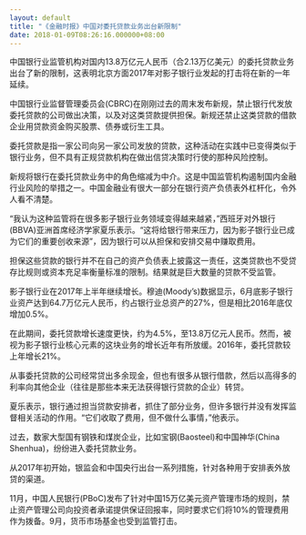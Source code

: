 ```yaml
---
layout: default
title: "《金融时报》中国对委托贷款业务出台新限制"
date: 2018-01-09T08:26:16.000000+08:00
---
```


中国银行业监管机构对国内13.8万亿元人民币（合2.13万亿美元）的委托贷款业务出台了新的限制，这表明北京方面2017年对影子银行业发起的打击将在新的一年延续。

中国银行业监督管理委员会(CBRC)在刚刚过去的周末发布新规，禁止银行代发放委托贷款的公司做出决策，以及对这类贷款提供担保。新规还禁止这类贷款的借款企业用贷款资金购买股票、债券或衍生工具。

委托贷款是指一家公司向另一家公司发放的贷款，这种活动在实践中已变得类似于银行业务，但不具有正规贷款机构在做出信贷决策时行使的那种风险控制。

新规将银行在委托贷款业务中的角色缩减为中介。这是中国监管机构遏制国内金融行业风险的举措之一。中国金融业有很大一部分在银行资产负债表外杠杆化，令外人看不清楚。

“我认为这种监管将在很多影子银行业务领域变得越来越紧，”西班牙对外银行(BBVA)亚洲首席经济学家夏乐表示。“这将给银行带来压力，因为影子银行业已成为它们的重要创收来源”，因为银行可以从担保和安排交易中赚取费用。

担保这些贷款的银行并不在自己的资产负债表上披露这一责任，这类贷款也不受贷存比规则或资本充足率衡量标准的限制。结果就是巨大数量的贷款不受监管。

影子银行业在2017年上半年继续增长。穆迪(Moody’s)数据显示，6月底影子银行业资产达到64.7万亿元人民币，约占银行业总资产的27%，但是相比2016年底仅增加0.5%。

在此期间，委托贷款增长速度更快，约为4.5%，至13.8万亿元人民币。然而，被视为影子银行业核心元素的这块业务的增长近年有所放缓。2016年，委托贷款较上年增长21%。

从事委托贷款的公司经常贷出多余现金，但也有很多从银行借款，然后以高得多的利率向其他企业（往往是那些本来无法获得银行贷款的企业）转贷。

夏乐表示，银行通过担当贷款安排者，抓住了部分业务，但许多银行并没有发挥监督相关活动的作用。“它们收取了费用，但不做什么事情，”他表示。

过去，数家大型国有钢铁和煤炭企业，比如宝钢(Baosteel)和中国神华(China Shenhua)，纷纷进入委托贷款业务。

从2017年初开始，银监会和中国央行出台一系列措施，针对各种用于安排表外放贷的渠道。

11月，中国人民银行(PBoC)发布了针对中国15万亿美元资产管理市场的规则，禁止资产管理公司向投资者承诺提供保证回报率，同时要求它们将10%的管理费用作为拨备。9月，货币市场基金也受到监管打击。

